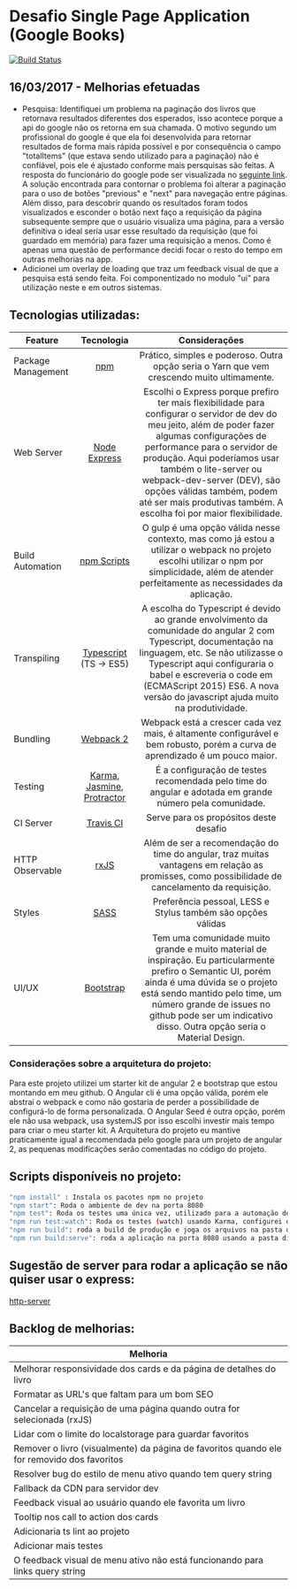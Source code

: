 # Desafio Single Page Application (Google Books)

[![Build Status](https://travis-ci.org/jeantoledo/rd-spa-challenge.svg?branch=master)](https://travis-ci.org/jeantoledo/rd-spa-challenge) 

## 16/03/2017 - Melhorias efetuadas

- Pesquisa: Identifiquei um problema na paginação dos livros que retornava resultados diferentes dos esperados, isso acontece porque a api do google não os retorna em sua chamada. O motivo segundo um profissional do google é que ela foi desenvolvida para retornar resultados de forma mais rápida possível e por consequência o campo "totalItems" (que estava sendo utilizado para a paginação) não é confiável, pois ele é ajustado conforme mais persquisas são feitas. A resposta do funcionário do google pode ser visualizada no [seguinte link](https://productforums.google.com/forum/#!topic/books-api/dh21NHD3cYo;context-place=topicsearchin/books-api/pagination). 
A solução encontrada para contornar o problema foi alterar a paginação para o uso de botões "previous" e "next" para navegação entre páginas. Além disso, para descobrir quando os resultados foram todos visualizados e esconder o botão next faço a requisição da página subsequente sempre que o usuário visualiza uma página, para a versão definitiva o ideal seria usar esse resultado da requisição (que foi guardado em memória) para fazer uma requisição a menos. Como é apenas uma questão de performance decidi focar o resto do tempo em outras melhorias na app.
- Adicionei um overlay de loading que traz um feedback visual de que a pesquisa está sendo feita. Foi componentizado no modulo "ui" para utilização neste e em outros sistemas.


## Tecnologias utilizadas:

| Feature           | Tecnologia | Considerações
| ------------------|:------------------:|:---:|
| Package Management| [npm](https://www.npmjs.com/) | Prático, simples e poderoso. Outra opção seria o Yarn que vem crescendo muito ultimamente.
| Web Server        | [Node Express](http://expressjs.com/pt-br/) | Escolhi o Express porque prefiro ter mais flexibilidade para configurar o servidor de dev do meu jeito, além de poder fazer algumas configurações de performance para o servidor de produção. Aqui poderíamos usar também o lite-server ou webpack-dev-server (DEV), são opções válidas também, podem até ser mais produtivas também. A escolha foi por maior flexibilidade.
| Build Automation  | [npm Scripts](https://docs.npmjs.com/misc/scripts) | O gulp é uma opção válida nesse contexto, mas como já estou a utilizar o webpack no projeto escolhi utilizar o npm por simplicidade, além de atender perfeitamente as necessidades da aplicação.
| Transpiling       | [Typescript](http://www.typescriptlang.org/) (TS -> ES5) | A escolha do Typescript é devido ao grande envolvimento da comunidade do angular 2 com Typescript, documentação na linguagem, etc. Se não utilizasse o Typescript aqui configuraria o babel e escreveria o code em (ECMAScript 2015) ES6. A nova versão do javascript ajuda muito na produtividade.
| Bundling          | [Webpack 2](https://webpack.github.io/) | Webpack está a crescer cada vez mais, é altamente configurável e bem robusto, porém a curva de aprendizado é um pouco maior.
| Testing           | [Karma](https://karma-runner.github.io), [Jasmine](https://jasmine.github.io/), [Protractor](http://www.protractortest.org/) | É a configuração de testes recomendada pelo time do angular e adotada em grande número pela comunidade.
| CI Server         | [Travis CI](https://travis-ci.org/) | Serve para os propósitos deste desafio
| HTTP Observable   | [rxJS](http://reactivex.io/) | Além de ser a recomendação do time do angular, traz muitas vantagens em relação as promisses, como possibilidade de cancelamento da requisição.
| Styles            | [SASS](http://sass-lang.com/) | Preferência pessoal, LESS e Stylus também são opções válidas
| UI/UX | [Bootstrap](https://getbootstrap.com/) | Tem uma comunidade muito grande e muito material de inspiração. Eu particularmente prefiro o Semantic UI, porém ainda é uma dúvida se o projeto está sendo mantido pelo time, um número grande de issues no github pode ser um indicativo disso. Outra opção seria o Material Design.

### Considerações sobre a arquitetura do projeto:

Para este projeto utilizei um starter kit de angular 2 e bootstrap que estou montando em meu github. O Angular cli é uma opção válida, porém ele abstrai o webpack e como não gostaria de perder a possibilidade de configurá-lo de forma personalizada. O Angular Seed é outra opção, porém ele não usa webpack, usa systemJS por isso escolhi investir mais tempo para criar o meu starter kit.
A Arquitetura do projeto eu mantive praticamente igual a recomendada pelo google para um projeto de angular 2, as pequenas modificações serão comentadas no código do projeto.

## Scripts disponíveis no projeto:

```sh
"npm install" : Instala os pacotes npm no projeto
"npm start": Roda o ambiente de dev na porta 8080
"npm test": Roda os testes uma única vez, utilizado para a automação de build, não é possível gerar a build de produção se os testes estiverem falhando.
"npm run test:watch": Roda os testes (watch) usando Karma, configurei o PhantomJS para este projeto
"npm run build": roda a build de produção e joga os arquivos na pasta dist.
"npm run build:serve": roda a aplicação na porta 8080 usando a pasta dist.
```

## Sugestão de server para rodar a aplicação se não quiser usar o express:

[http-server](https://www.npmjs.com/package/http-server)

## Backlog de melhorias:

| Melhoria             |
| ---------------------|
| Melhorar responsividade dos cards e da página de detalhes do livro
| Formatar as URL's que faltam para um bom SEO
| Cancelar a requisição de uma página quando outra for selecionada (rxJS)
| Lidar com o limite do localstorage para guardar favoritos
| Remover o livro (visualmente) da página de favoritos quando ele for removido dos favoritos
| Resolver bug do estilo de menu ativo quando tem query string
| Fallback da CDN para servidor dev
| Feedback visual ao usuário quando ele favorita um livro
| Tooltip nos call to action dos cards
| Adicionaria ts lint ao projeto
| Adicionar mais testes
| O feedback visual de menu ativo não está funcionando para links query string
